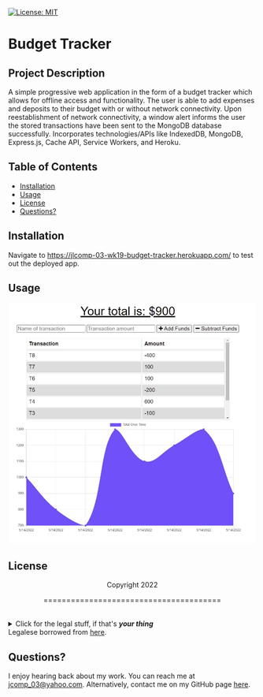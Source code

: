 [![License: MIT](https://img.shields.io/badge/License-MIT-yellow.svg)](https://opensource.org/licenses/MIT)
  # Budget Tracker
  ## Project Description
  A simple progressive web application in the form of a budget tracker which allows for offline access and functionality. The user is able to add expenses and deposits to their budget with or without network connectivity. Upon reestablishment of network connectivity, a window alert informs the user the stored transactions have been sent to the MongoDB database successfully. Incorporates technologies/APIs like IndexedDB, MongoDB, Express.js, Cache API, Service Workers, and Heroku. 
  ## Table of Contents
  * [Installation](#installation)
  * [Usage](#usage)
  * [License](#license)
  * [Questions?](#questions)
  ## Installation
  Navigate to https://jlcomp-03-wk19-budget-tracker.herokuapp.com/ to test out the deployed app.
    
  ## Usage
  ![Brief GIF/video showing how to use application.](./assets/img/screenshot-deployed-app.JPG)
  ## License
  <p align="center">Copyright 2022</p>
    <p align="center">=======================================</p><br>
    <details>
    <summary>Click for the legal stuff, if that's <em><strong>your thing</strong></em></summary>
    Copyright <YEAR> James Compagnoni

Permission is hereby granted, free of charge, to any person obtaining a copy of this software and associated documentation files (the "Software"), to deal in the Software without restriction, including without limitation the rights to use, copy, modify, merge, publish, distribute, sublicense, and/or sell copies of the Software, and to permit persons to whom the Software is furnished to do so, subject to the following conditions:

The above copyright notice and this permission notice shall be included in all copies or substantial portions of the Software.

THE SOFTWARE IS PROVIDED "AS IS", WITHOUT WARRANTY OF ANY KIND, EXPRESS OR IMPLIED, INCLUDING BUT NOT LIMITED TO THE WARRANTIES OF MERCHANTABILITY, FITNESS FOR A PARTICULAR PURPOSE AND NONINFRINGEMENT. IN NO EVENT SHALL THE AUTHORS OR COPYRIGHT HOLDERS BE LIABLE FOR ANY CLAIM, DAMAGES OR OTHER LIABILITY, WHETHER IN AN ACTION OF CONTRACT, TORT OR OTHERWISE, ARISING FROM, OUT OF OR IN CONNECTION WITH THE SOFTWARE OR THE USE OR OTHER DEALINGS IN THE SOFTWARE
    </details>
  Legalese borrowed from <a href="https://opensource.org/licenses/MIT" target="_blank">here</a>.

  ## Questions?
  I enjoy hearing back about my work. You can reach me at jcomp_03@yahoo.com.
  Alternatively, contact me on my GitHub page <a href="https://github.com/jcomp-03">here</a>.
  
